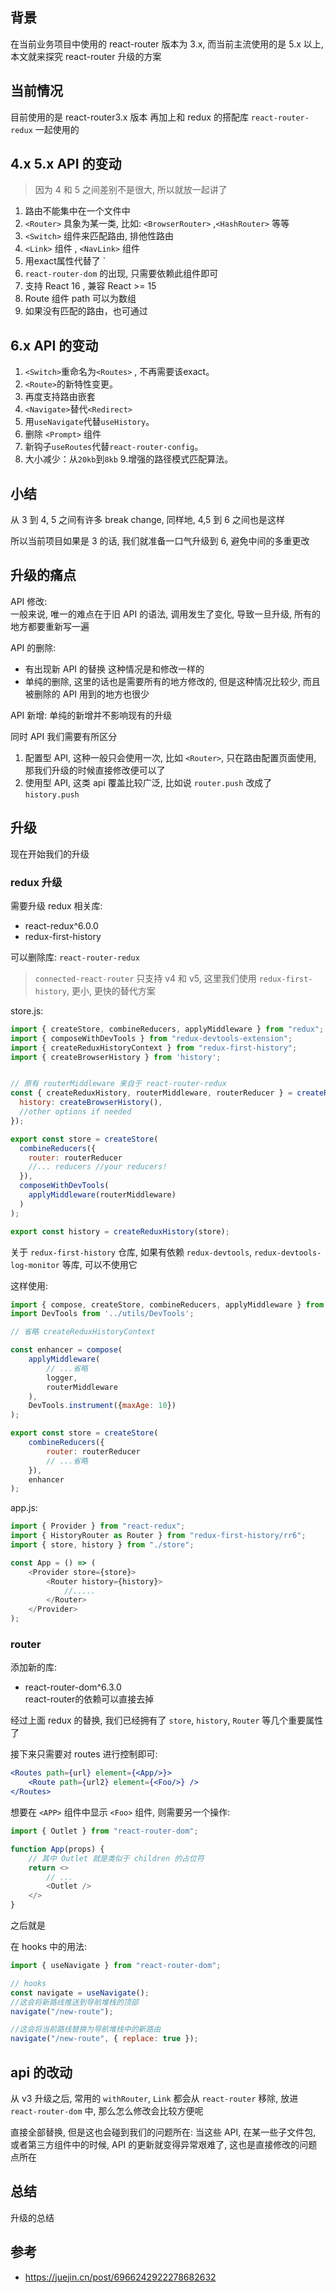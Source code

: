 ## 背景
在当前业务项目中使用的 react-router 版本为 3.x, 而当前主流使用的是 5.x 以上, 
本文就来探究 react-router 升级的方案

## 当前情况

目前使用的是 react-router3.x 版本 再加上和 redux 的搭配库 `react-router-redux` 一起使用的


## 4.x 5.x API 的变动

> 因为 4 和 5 之间差别不是很大, 所以就放一起讲了

1. 路由不能集中在一个文件中
2. `<Router>` 具象为某一类, 比如: `<BrowserRouter>` ,`<HashRouter>` 等等
3. `<Switch>` 组件来匹配路由, 排他性路由
4. `<Link>` 组件 , `<NavLink>` 组件
5. 用exact属性代替了 <IndexRoute>`
6. `react-router-dom` 的出现, 只需要依赖此组件即可
7. 支持 React 16 , 兼容 React >= 15
8. Route 组件 path 可以为数组
9. 如果没有匹配的路由，也可通过 <Redirect>

## 6.x API 的变动

1. `<Switch>`重命名为`<Routes>` , 不再需要该exact。
2. `<Route>`的新特性变更。
3. 再度支持路由嵌套
4. `<Navigate>`替代`<Redirect>`
5. 用`useNavigate`代替`useHistory`。
6. 删除 `<Prompt>` 组件
7. 新钩子`useRoutes`代替`react-router-config`。
8. 大小减少：从`20kb`到`8kb`
9.增强的路径模式匹配算法。

## 小结

从 3 到 4, 5 之间有许多 break change, 同样地, 4,5 到 6 之间也是这样

所以当前项目如果是 3 的话, 我们就准备一口气升级到 6, 避免中间的多重更改


## 升级的痛点

API 修改:  
一般来说, 唯一的难点在于旧 API 的语法, 调用发生了变化, 导致一旦升级, 所有的地方都要重新写一遍

API 的删除:
- 有出现新 API 的替换 这种情况是和修改一样的
- 单纯的删除, 这里的话也是需要所有的地方修改的, 但是这种情况比较少, 而且被删除的 API 用到的地方也很少

API 新增:
单纯的新增并不影响现有的升级

同时 API 我们需要有所区分
1. 配置型 API, 这种一般只会使用一次, 比如 `<Router>`, 只在路由配置页面使用, 那我们升级的时候直接修改便可以了
2. 使用型 API, 这类 api 覆盖比较广泛, 比如说 `router.push` 改成了 `history.push`

## 升级

现在开始我们的升级

### redux 升级

需要升级 redux 相关库:
- react-redux^6.0.0
- redux-first-history

可以删除库: `react-router-redux`

> `connected-react-router` 只支持 v4 和 v5,  这里我们使用 `redux-first-history`, 更小, 更快的替代方案

store.js:
```js
import { createStore, combineReducers, applyMiddleware } from "redux";
import { composeWithDevTools } from "redux-devtools-extension";
import { createReduxHistoryContext } from "redux-first-history";
import { createBrowserHistory } from 'history';


// 原有 routerMiddleware 来自于 react-router-redux
const { createReduxHistory, routerMiddleware, routerReducer } = createReduxHistoryContext({ 
  history: createBrowserHistory(),
  //other options if needed 
});

export const store = createStore(
  combineReducers({
    router: routerReducer
    //... reducers //your reducers!
  }),
  composeWithDevTools(
    applyMiddleware(routerMiddleware)
  )
);

export const history = createReduxHistory(store);
```

关于 `redux-first-history` 仓库, 如果有依赖 `redux-devtools`, `redux-devtools-log-monitor` 等库, 可以不使用它

这样使用:

```js
import { compose, createStore, combineReducers, applyMiddleware } from 'redux';
import DevTools from '../utils/DevTools';

// 省略 createReduxHistoryContext

const enhancer = compose(
    applyMiddleware(
        // ...省略
        logger,
        routerMiddleware
    ),
    DevTools.instrument({maxAge: 10})
);

export const store = createStore(
    combineReducers({
        router: routerReducer
        // ...省略
    }),
    enhancer
);

```

app.js:

```js
import { Provider } from "react-redux";
import { HistoryRouter as Router } from "redux-first-history/rr6";
import { store, history } from "./store";

const App = () => (
    <Provider store={store}>
        <Router history={history}>
            //.....
        </Router>
    </Provider>
);
```

### router

添加新的库:
- react-router-dom^6.3.0  
react-router的依赖可以直接去掉

经过上面 redux 的替换, 我们已经拥有了 `store`, `history`, `Router` 等几个重要属性了

接下来只需要对 routes 进行控制即可:

```jsx
<Routes path={url} element={<App/>}>
    <Route path={url2} element={<Foo/>} />
</Routes>
```

想要在 `<APP>` 组件中显示 `<Foo>` 组件, 则需要另一个操作:

```js
import { Outlet } from "react-router-dom";

function App(props) {
    // 其中 Outlet 就是类似于 children 的占位符
    return <>
        // ...
        <Outlet />
    </>
}

```


之后就是


在 hooks 中的用法:

```js
import { useNavigate } from "react-router-dom";

// hooks 
const navigate = useNavigate();
//这会将新路线推送到导航堆栈的顶部
navigate("/new-route");

//这会将当前路线替换为导航堆栈中的新路由
navigate("/new-route", { replace: true });
```

## api 的改动

从 v3 升级之后, 常用的 `withRouter`, `Link` 都会从 `react-router` 移除, 放进 `react-router-dom` 中, 那么怎么修改会比较方便呢

直接全部替换, 但是这也会碰到我们的问题所在: 当这些 API, 在某一些子文件包, 或者第三方组件中的时候,
API 的更新就变得异常艰难了, 这也是直接修改的问题点所在


## 总结
升级的总结

## 参考
- https://juejin.cn/post/6966242922278682632
